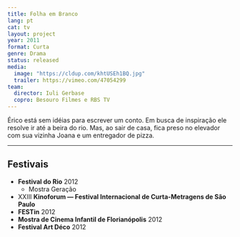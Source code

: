 ```yaml
---
title: Folha em Branco
lang: pt
cat: tv
layout: project
year: 2011
format: Curta
genre: Drama
status: released
media:
  image: "https://cldup.com/khtUSEh1BQ.jpg"
  trailer: https://vimeo.com/47054299
team:
  director: Iuli Gerbase
  copro: Besouro Filmes e RBS TV
---
```


Érico está sem idéias para escrever um conto. Em busca de inspiração ele resolve ir até a beira do rio. Mas, ao sair de casa, fica preso no elevador com sua vizinha Joana e um entregador de pizza.

---

## Festivais

* **Festival do Rio** 2012
  * Mostra Geração
* XXIII **Kinoforum — Festival Internacional de Curta-Metragens de São Paulo**
* **FESTin** 2012
* **Mostra de Cinema Infantil de Florianópolis** 2012
* **Festival Art Déco** 2012
